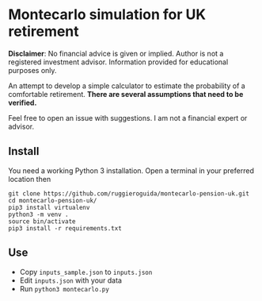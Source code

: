 # Montecarlo simulation for UK retirement

**Disclaimer**: No financial advice is given or implied. Author is not a registered investment advisor. Information provided for educational purposes only.

An attempt to develop a simple calculator to estimate the probability of a comfortable retirement. **There are several assumptions that need to be verified.**

Feel free to open an issue with suggestions. I am not a financial expert or advisor.

## Install
You need a working Python 3 installation. Open a terminal in your preferred location then

```
git clone https://github.com/ruggieroguida/montecarlo-pension-uk.git
cd montecarlo-pension-uk/
pip3 install virtualenv
python3 -m venv .
source bin/activate
pip3 install -r requirements.txt
```

## Use

- Copy `inputs_sample.json` to `inputs.json`
- Edit `inputs.json` with your data
- Run `python3 montecarlo.py`

 
